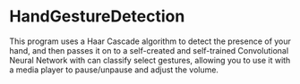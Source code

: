 # HandGestureDetection

This program uses a Haar Cascade algorithm to detect the presence of your hand, and then passes it on to a self-created and self-trained Convolutional Neural Network with can classify select gestures, allowing you to use it with a media player to pause/unpause and adjust the volume. 
